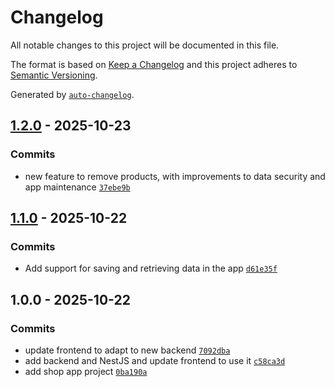 # Changelog

All notable changes to this project will be documented in this file.

The format is based on [Keep a Changelog](https://keepachangelog.com/en/1.0.0/)
and this project adheres to [Semantic Versioning](https://semver.org/spec/v2.0.0.html).

Generated by [`auto-changelog`](https://github.com/CookPete/auto-changelog).

## [1.2.0](https://github.com/ffernandes4750/shop-starting-project/compare/1.1.0...1.2.0) - 2025-10-23

### Commits

- new feature to remove products, with improvements to data security and app maintenance [`37ebe9b`](https://github.com/ffernandes4750/shop-starting-project/commit/37ebe9b0ae10a8b8331fb178bb61098b3a87d295)

## [1.1.0](https://github.com/ffernandes4750/shop-starting-project/compare/1.0.0...1.1.0) - 2025-10-22

### Commits

- Add support for saving and retrieving data in the app [`d61e35f`](https://github.com/ffernandes4750/shop-starting-project/commit/d61e35f36412ef02c388b0227587e2705a194e1d)

## 1.0.0 - 2025-10-22

### Commits

- update frontend to adapt to new backend [`7092dba`](https://github.com/ffernandes4750/shop-starting-project/commit/7092dba6823df22e425908f95c1b6fa78412d454)
- add backend and NestJS and update frontend to use it [`c58ca3d`](https://github.com/ffernandes4750/shop-starting-project/commit/c58ca3d4cf132870aa0cecf83b383e6797c07d26)
- add shop app project [`0ba190a`](https://github.com/ffernandes4750/shop-starting-project/commit/0ba190aeabe4faa11c78f2efd63ea3c3773db5b5)
